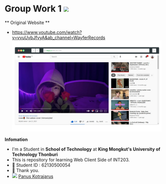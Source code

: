 # Group Work 1 <img src="https://media.giphy.com/media/hvRJCLFzcasrR4ia7z/giphy.gif" width="25px">

** Original Website **
- https://www.youtube.com/watch?v=vvuUvbJfvyA&ab_channel=WayferRecords
![Alt text](/62130500054_groupwork_1/images/screenshot-rocks.png?raw=true "Screenshot Youtube Clone")

**Infomation**
- I'm a Student in **School of Technology** at **King Mongkut's University of Technology Thonburi**
- This is repository for learning Web Client Side of INT203.
- 🌱 Student ID : 62130500054
- 💬 Thank you.
- <img height="16px" src="https://cdn.svgporn.com/logos/facebook.svg"> [Panus Kotrajarus](https://web.facebook.com/Panuskhjrs/)
